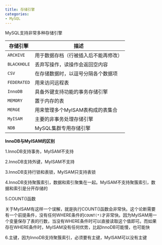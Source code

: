 ```yaml
---
title: 存储引擎
categories: 
- MySQL
---
```


MySQL支持非常多种存储引擎

| 存储引擎    | 描述                                 |
| ----------- | ------------------------------------ |
| `ARCHIVE`   | 用于数据存档（行被插入后不能再修改） |
| `BLACKHOLE` | 丢弃写操作，读操作会返回空内容       |
| `CSV`       | 在存储数据时，以逗号分隔各个数据项   |
| `FEDERATED` | 用来访问远程表                       |
| `InnoDB`    | 具备外键支持功能的事务存储引擎       |
| `MEMORY`    | 置于内存的表                         |
| `MERGE`     | 用来管理多个MyISAM表构成的表集合     |
| `MyISAM`    | 主要的非事务处理存储引擎             |
| `NDB`       | MySQL集群专用存储引擎                |

**InnoDB与MyISAM的区别**

1.InnoDB支持事务，MyISAM不支持

2.InnoDB支持外键，MyISAM不支持

3.InnoDB支持行锁和表锁，MyISAM只支持表锁

4.InnoDB支持聚簇索引，数据和索引聚集在一起。MyISAM不支持聚簇索引，数据和索引是分开存储的

5.COUNT()函数

关于MyISAM有这样一个误解，就是执行COUNT()函数会非常快。这个论断需要有一个前提条件，没有任何WHERE条件的`COUNT(*)`才非常快。因为MyISAM用一个变量保存了表的行数，当没有WHERE条件时可以直接读取这个值即可。而如果存在WHERE条件时，MyISAM没有任何优势，比起InnoDB可能慢，也可能快

6.主键，因为InnoDB支持聚簇索引，必须要有主键，MyISAM可以没有主键